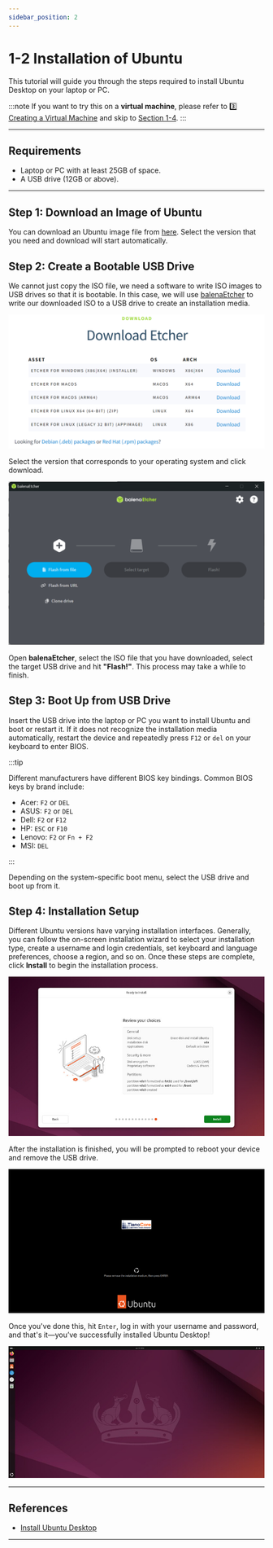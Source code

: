 ```yaml
---
sidebar_position: 2
---
```


# 1-2 Installation of Ubuntu

This tutorial will guide you through the steps required to install Ubuntu Desktop on your laptop or PC.  

:::note
If you want to try this on a **virtual machine**, please refer to [3️⃣ Creating a Virtual Machine](../../other-tutorials/1-3.md) and skip to [Section 1-4](./1-4.md).
:::

---

## Requirements

- Laptop or PC with at least 25GB of space.
- A USB drive (12GB or above).

---

## Step 1: Download an Image of Ubuntu
You can download an Ubuntu image file from [here](https://mirror.twds.com.tw/ubuntu-releases/). Select the version that you need and download will start automatically.  

## Step 2: Create a Bootable USB Drive
We cannot just copy the ISO file, we need a software to write ISO images to USB drives so that it is bootable. In this case, we will use [balenaEtcher](https://etcher.balena.io/) to write our downloaded ISO to a USB drive to create an installation media.  

![balenaEtcher](./img/1-2-0.png)

Select the version that corresponds to your operating system and click download.  

![balenaUI](./img/1-2-1.png)

Open **balenaEtcher**, select the ISO file that you have downloaded, select the target USB drive and hit **"Flash!"**. This process may take a while to finish.  

## Step 3: Boot Up from USB Drive
Insert the USB drive into the laptop or PC you want to install Ubuntu and boot or restart it. If it does not recognize the installation media automatically, restart the device and repeatedly press `F12` or `del` on your keyboard to enter BIOS.

:::tip

Different manufacturers have different BIOS key bindings. Common BIOS keys by brand include:
- Acer: `F2` or `DEL`
- ASUS: `F2` or `DEL`
- Dell: `F2` or `F12`
- HP: `ESC` or `F10`
- Lenovo: `F2` or `Fn + F2`
- MSI: `DEL`

:::

Depending on the system-specific boot menu, select the USB drive and boot up from it.

## Step 4: Installation Setup
Different Ubuntu versions have varying installation interfaces. Generally, you can follow the on-screen installation wizard to select your installation type, create a username and login credentials, set keyboard and language preferences, choose a region, and so on. Once these steps are complete, click **Install** to begin the installation process. 

![install0](./img/1-2-2.png)

After the installation is finished, you will be prompted to reboot your device and remove the USB drive.  

![install1](./img/1-2-3.png)

Once you've done this, hit `Enter`, log in with your username and password, and that's it—you’ve successfully installed Ubuntu Desktop!

![install2](./img/1-2-4.png)

---

## References

- [Install Ubuntu Desktop](https://ubuntu.com/tutorials/install-ubuntu-desktop#1-overview)

---